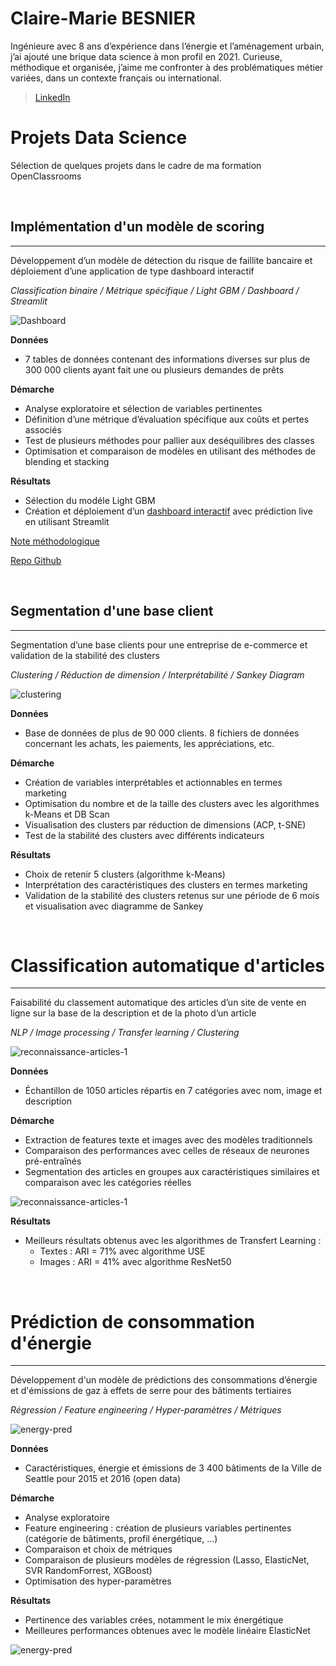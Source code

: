 # Claire-Marie BESNIER

Ingénieure avec 8 ans d’expérience dans l’énergie et l’aménagement urbain, j’ai ajouté une brique data science à mon profil en 2021. Curieuse, méthodique et organisée, j’aime me confronter à des problématiques métier variées, dans un contexte français ou international.

> [LinkedIn](https://www.linkedin.com/in/cmbesnier/)


# Projets Data Science
Sélection de quelques projets dans le cadre de ma formation OpenClassrooms

&nbsp;
&nbsp;
&nbsp;
&nbsp;


## Implémentation d'un modèle de scoring
---------
Développement d’un modèle de détection du risque de faillite bancaire et déploiement d’une application de type dashboard interactif

*Classification binaire / Métrique spécifique / Light GBM / Dashboard / Streamlit*

![Dashboard](/assets/bankloan-dashboard.png)

**Données** 
- 7 tables de données contenant des informations diverses sur plus de 300 000 clients ayant fait une ou plusieurs demandes de prêts  

**Démarche**
- Analyse exploratoire et sélection de variables pertinentes
- Définition d’une métrique d’évaluation spécifique aux coûts et pertes associés
- Test de plusieurs méthodes pour pallier aux deséquilibres des classes
- Optimisation et comparaison de modèles en utilisant des méthodes de blending et stacking

**Résultats**
- Sélection du modéle Light GBM
- Création et déploiement d’un [dashboard interactif](https://cmbesnier-credit-dashboard-main-wndjuj.streamlit.app/) avec prédiction live en utilisant Streamlit

[Note méthodologique](https://github.com/cmbesnier/credit-dashboard/blob/main/P7-03-note%20me%CC%81thodologique.pdf)

[Repo Github](https://github.com/cmbesnier/credit-dashboard/)

&nbsp;
&nbsp;
&nbsp;
&nbsp;
  
## Segmentation d'une base client
---------
Segmentation d’une base clients pour une entreprise de e-commerce et validation de la stabilité des clusters

*Clustering / Réduction de dimension / Interprétabilité / Sankey Diagram*

![clustering](/assets/clustering.png)

**Données**
- Base de données de plus de 90 000 clients. 8 fichiers de données concernant les achats, les paiements, les appréciations, etc.

**Démarche**
- Création de variables interprétables et actionnables en termes marketing
- Optimisation du nombre et de la taille des clusters avec les algorithmes k-Means et DB Scan
- Visualisation des clusters par réduction de dimensions (ACP, t-SNE)
- Test de la stabilité des clusters avec différents indicateurs

**Résultats**
- Choix de retenir 5 clusters (algorithme k-Means)
- Interprétation des caractéristiques des clusters en termes marketing
- Validation de la stabilité des clusters retenus sur une période de 6 mois et visualisation avec diagramme de Sankey

&nbsp;
&nbsp;
&nbsp;
&nbsp;

# Classification automatique d'articles
---------
Faisabilité du classement automatique des articles d’un site de vente en ligne sur la base de la description et de la photo d’un article

*NLP / Image processing / Transfer learning / Clustering*

![reconnaissance-articles-1](/assets/reconnaissance-articles-1.png)

**Données**
- Échantillon de 1050 articles répartis en 7 catégories avec nom, image et description

**Démarche**
- Extraction de features texte et images avec des modèles traditionnels
- Comparaison des performances avec celles de réseaux de neurones pré-entraînés
- Segmentation des articles en groupes aux caractéristiques similaires et comparaison avec les catégories réelles

![reconnaissance-articles-1](/assets/reconnaissance-articles-2.png)

**Résultats**
- Meilleurs résultats obtenus avec les algorithmes de Transfert Learning : 
  - Textes : ARI = 71% avec algorithme USE 
  - Images : ARI = 41% avec algorithme ResNet50
 


&nbsp;
&nbsp;
&nbsp;
&nbsp;

# Prédiction de consommation d'énergie
---------
Développement d'un modèle de prédictions des consommations d’énergie et d'émissions de gaz à effets de serre pour des bâtiments tertiaires

*Régression / Feature engineering / Hyper-paramètres / Métriques*

![energy-pred](/assets/energy-pred-1.png)

**Données**
- Caractéristiques, énergie et émissions de 3 400 bâtiments de la Ville de Seattle pour 2015 et 2016 (open data)

**Démarche**
- Analyse exploratoire
- Feature engineering : création de plusieurs variables pertinentes (catégorie de bâtiments, profil énergétique, ...)
- Comparaison et choix de métriques
- Comparaison de plusieurs modèles de régression (Lasso, ElasticNet, SVR RandomForrest, XGBoost)
- Optimisation des hyper-paramètres

**Résultats**
- Pertinence des variables crées, notamment le mix énergétique
- Meilleures performances obtenues avec le modèle linéaire ElasticNet
 
![energy-pred](/assets/energy-pred-2.png)

















